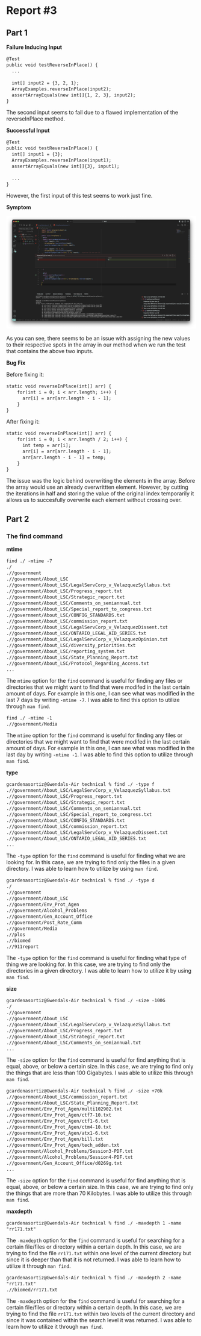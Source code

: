 # Report #3
## Part 1
**Failure Inducing Input**
```
@Test 
public void testReverseInPlace() {
  ...

  int[] input2 = {3, 2, 1};
  ArrayExamples.reverseInPlace(input2);
  assertArrayEquals(new int[]{1, 2, 3}, input2);
}
```

The second input seems to fail due to a flawed implementation of the reverseInPlace method.

**Successful Input**
```
@Test 
public void testReverseInPlace() {
  int[] input1 = {3};
  ArrayExamples.reverseInPlace(input1);
  assertArrayEquals(new int[]{3}, input1);

  ...
}
```

However, the first input of this test seems to work just fine.

**Symptom**

![Image](symp.png)

As you can see, there seems to be an issue with assigning the new values to their respective spots in the array in our method when we run the test that contains the above two inputs. 

**Bug Fix**

Before fixing it:
```
static void reverseInPlace(int[] arr) {
    for(int i = 0; i < arr.length; i++) {
      arr[i] = arr[arr.length - i - 1];
    }
}
```
After fixing it:
```
static void reverseInPlace(int[] arr) {
    for(int i = 0; i < arr.length / 2; i++) {
      int temp = arr[i];
      arr[i] = arr[arr.length - i - 1];
      arr[arr.length - i - 1] = temp;
    }
}
```

The issue was the logic behind overwriting the elements in the array. Before the array would use an already overwrittten element. However, by cutting the iterations in half and storing the value of the original index temporarily it allows us to succesfully overwrite each element without crossing over.

## Part 2
### The find command

**mtime**
```
find ./ -mtime -7                        
./
.//government
.//government/About_LSC
.//government/About_LSC/LegalServCorp_v_VelazquezSyllabus.txt
.//government/About_LSC/Progress_report.txt
.//government/About_LSC/Strategic_report.txt
.//government/About_LSC/Comments_on_semiannual.txt
.//government/About_LSC/Special_report_to_congress.txt
.//government/About_LSC/CONFIG_STANDARDS.txt
.//government/About_LSC/commission_report.txt
.//government/About_LSC/LegalServCorp_v_VelazquezDissent.txt
.//government/About_LSC/ONTARIO_LEGAL_AID_SERIES.txt
.//government/About_LSC/LegalServCorp_v_VelazquezOpinion.txt
.//government/About_LSC/diversity_priorities.txt
.//government/About_LSC/reporting_system.txt
.//government/About_LSC/State_Planning_Report.txt
.//government/About_LSC/Protocol_Regarding_Access.txt
...
```
The `mtime` option for the `find` command is useful for finding any files or directories that we might want to find that were modifed in the last certain amount of days. For example in this one, I can see what was modified in the last 7 days by writing `-mtime -7`. I was able to find this option to utilize through `man find`.

```
find ./ -mtime -1
.//government/Media
```
The `mtime` option for the `find` command is useful for finding any files or directories that we might want to find that were modifed in the last certain amount of days. For example in this one, I can see what was modified in the last day by writing `-mtime -1`. I was able to find this option to utilize through `man find`.

**type**
```
gcardenasortiz@Gwendals-Air technical % find ./ -type f
.//government/About_LSC/LegalServCorp_v_VelazquezSyllabus.txt
.//government/About_LSC/Progress_report.txt
.//government/About_LSC/Strategic_report.txt
.//government/About_LSC/Comments_on_semiannual.txt
.//government/About_LSC/Special_report_to_congress.txt
.//government/About_LSC/CONFIG_STANDARDS.txt
.//government/About_LSC/commission_report.txt
.//government/About_LSC/LegalServCorp_v_VelazquezDissent.txt
.//government/About_LSC/ONTARIO_LEGAL_AID_SERIES.txt
...
```
The `-type` option for the `find` command is useful for finding what we are looking for. In this case, we are trying to find only the files in a given directory. I was able to learn how to utilize by using `man find`.

```
gcardenasortiz@Gwendals-Air technical % find ./ -type d
./
.//government
.//government/About_LSC
.//government/Env_Prot_Agen
.//government/Alcohol_Problems
.//government/Gen_Account_Office
.//government/Post_Rate_Comm
.//government/Media
.//plos
.//biomed
.//911report
```
The `-type` option for the `find` command is useful for finding what type of thing we are looking for. In this case, we are trying to find only the directories in a given directory. I was able to learn how to utilize it by using `man find`.

**size**
```
gcardenasortiz@Gwendals-Air technical % find ./ -size -100G
./
.//government
.//government/About_LSC
.//government/About_LSC/LegalServCorp_v_VelazquezSyllabus.txt
.//government/About_LSC/Progress_report.txt
.//government/About_LSC/Strategic_report.txt
.//government/About_LSC/Comments_on_semiannual.txt
...
```
The `-size` option for the `find` command is useful for find anything that is equal, above, or below a certain size. In this case, we are trying to find only the things that are less than 100 Gigabytes. I was able to utilize this through `man find`.

```
gcardenasortiz@Gwendals-Air technical % find ./ -size +70k
.//government/About_LSC/commission_report.txt
.//government/About_LSC/State_Planning_Report.txt
.//government/Env_Prot_Agen/multi102902.txt
.//government/Env_Prot_Agen/ctf7-10.txt
.//government/Env_Prot_Agen/ctf1-6.txt
.//government/Env_Prot_Agen/ctm4-10.txt
.//government/Env_Prot_Agen/atx1-6.txt
.//government/Env_Prot_Agen/bill.txt
.//government/Env_Prot_Agen/tech_adden.txt
.//government/Alcohol_Problems/Session3-PDF.txt
.//government/Alcohol_Problems/Session4-PDF.txt
.//government/Gen_Account_Office/d0269g.txt
...
```
The `-size` option for the `find` command is useful for find anything that is equal, above, or below a certain size. In this case, we are trying to find only the things that are more than 70 Kilobytes. I was able to utilize this through `man find`.

**maxdepth**
```
gcardenasortiz@Gwendals-Air technical % find ./ -maxdepth 1 -name "rr171.txt"
```
The `-maxdepth` option for the `find` command is useful for searching for a certain file/files or directory within a certain depth. In this case, we are trying to find the file `rr171.txt` within one level of the current directory but since it is deeper than that it is not returned. I was able to learn how to utilize it through `man find`.

```
gcardenasortiz@Gwendals-Air technical % find ./ -maxdepth 2 -name "rr171.txt"
.//biomed/rr171.txt
```
The `-maxdepth` option for the `find` command is useful for searching for a certain file/files or directory within a certain depth. In this case, we are trying to find the file `rr171.txt` within two levels of the current directory and since it was contained within the search level it was returned. I was able to learn how to utilize it through `man find`.
